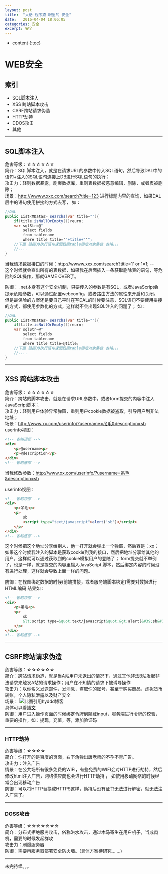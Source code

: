 ```yaml
---
layout: post
title:  "大话 程序猿 眼里的 安全"
date:   2016-04-04 18:06:05
categories: 安全
excerpt: 安全
---
```


* content
{:toc}

# WEB安全  
## 索引
* SQL脚本注入
* XSS 跨站脚本攻击
* CSRF跨站请求伪造
* HTTP劫持
* DDOS攻击
* 其他

---

## SQL脚本注入
危害等级：☆☆☆☆☆☆   
简介：SQL脚本注入，就是在请求URL的参数中传入SQL语句，然后导致DAL中的语句+注入的SQL语句连接上DB进行SQL语句的执行；  
攻击力：轻则数据暴露，刷爆数据库，重则表数据被恶意编辑，删除，或者表被删除；   
场景：http://wwww.xxx.com/search?title=123 进行标题内容的查询，如果DAL层中的语句使用拼接的方式去写，
如：
``` C# 
//DAL
public List<MDatas> searchs(var title=""){
    if(title.isNullOrEmpty())reurn;
    var sqlStr=@"
        select fields 
        from tablename
        where title title='"+title+"'";
    //下面 链接DB执行语句返回数据table绑定对象集合 省略。。。
    //....
}
```

当我请求数据接口的时候：http://wwww.xxx.com/search?title=1' or 1=1; --   
这个时候就会查出所有的表数据，如果我在后面插入一条获取删除表的语句，等危险的SQL操作，那就GAME OVER了。

防御：
.net本身有这个安全机制，只要传入的参数是有SQL，或者JavaScript会提示危险参数，可以通过配置webconfig，或者路由方法的属性来开启和关闭。
但是最保险的方案还是要自己平时在写DAL的时候要注意，SQL语句不要使用拼接的方式，都使用参数化的方式，这样就不会出现SQL注入的问题了；
如：


``` C# 
//DAL
public List<MDatas> searchs(var title=""){
    if(title.isNullOrEmpty())reurn;
    var sqlStr=@"
        select fields 
        from tablename
        where title title=@title;
    //下面 链接DB执行语句返回数据table绑定对象集合 省略。。。
    //....
}

```

---

## XSS 跨站脚本攻击
危害等级：☆☆☆☆☆☆   
简介：跨站的脚本攻击，就是在请求URL参数中，或者form提交的内容中注入JavaScript脚本；    
攻击力：轻则用户体验异常弹窗，重则用户cookie数据被盗取，引导用户到非法地址；   
场景：http://www.xx.com/userinfo/?username=吊毛&description=sb
userinfo视图：
``` HTML
<!-- 省略顶部 -->
<div>
    <p>@username<p>
    <p>@description</p>
</div>
<!-- 省略底部 -->

```
当我修改参数：http://www.xx.com/userinfo/?username=吊毛&description=sb<script type="text/javascript">alert('sb')</script>

userinfo视图：
``` HTML
<!-- 省略顶部 -->
<div>
    <p>吊毛<p>
    <p>
        sb
        <script type="text/javascript">alert('sb')</script>
    </p>
</div>
<!-- 省略底部 -->

```


这个时候把这个地址分享给别人，他一打开就会弹出一个弹窗，然后容是：xx；
如果这个时候我注入的脚本是获取cookie到我的接口，然后把地址分享给其他的用户，这样就可以通过获取到的cookie模拟用户的登陆了；
form提交就不举例了，也是一样，就是提交的内容里输入JavaScript 脚本，然后绑定内容的时候没有进行处理，这样就会导致上面一样的问题。

防御：在视图绑定数据的时候(前端拼接，或者服务端脚本绑定)需要对数据进行HTML编码
结果如：
``` HTML
<!-- 省略顶部 -->
<div>
    <p>吊毛<p>
    <p>
        sb
        &lt;script type=&quot;text/javascript&quot;&gt;alert(&#39;sb&#39;)&lt;/script&gt;
    </p>
</div>
<!-- 省略底部 -->

```
---

## CSRF跨站请求伪造
危害等级：☆☆☆☆☆☆   
简介：跨站请求伪造，就是当A站用户未退出的情况下，通过其他非法B站发起非法请求来触发A站的请求操作；用户在不知情的请求下被诱导操作    
攻击力：以你名义发送邮件，发消息，盗取你的账号，甚至于购买商品，虚拟货币转账，个人隐私泄露以及财产安全    
场景：
![此图引用hyddd博客](http://pic002.cnblogs.com/img/hyddd/200904/2009040916453171.jpg)   
具体可以看[博文](http://www.cnblogs.com/hyddd/archive/2009/04/09/1432744.html)     
防御：用户进入操作页面的时候绑定令牌到隐藏input，服务端进行令牌的校验，重要的操作，如：提现，充值，等，添加验证码   

--- 

### HTTP劫持
危害等级：☆☆☆☆    
简介：你打开的是百度的页面，右下角弹出唐老师的不孕不育广告。        
攻击力：注入广告   
情景：在公共场所有很多免费的WIFI，有些免费的WIFI会对HTTP进行劫持，然后修改html注入广告，网络供应商也会进行HTTP劫持 ，
如使用移动网络的时候经常会出现移动广告    
防御：可以将HTTP替换成HTTPS这样，劫持后没有证书无法进行解密，就无法注入广告了。     


---

### DOSS攻击
危害等级：☆☆☆☆☆☆☆     
简介：分布式拒绝服务攻击，俗称洪水攻击，通过木马寄生在用户机子，当成肉机，需要的时候发起群攻    
攻击力：刷爆服务器    
防御：需要再服务器部署安全防火墙。(具体方案待研究... ...)     

--- 

未完待续。。。